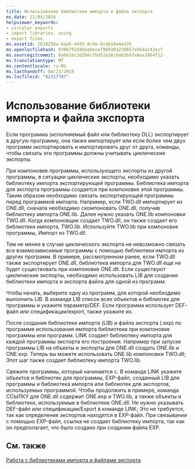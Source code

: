 ```yaml
---
title: Использование библиотеки импорта и файла экспорта
ms.date: 11/04/2016
helpviewer_keywords:
- circular exports
- import libraries, using
- export files
ms.assetid: 2634256a-8aa5-4495-8c9e-6cde10e4ed76
ms.openlocfilehash: 030b792d4bbebecef9d9303238657a564a142ecf
ms.sourcegitcommit: 0ab61bc3d2b6cfbd52a16c6ab2b97a8ea1864f12
ms.translationtype: MT
ms.contentlocale: ru-RU
ms.lasthandoff: 04/23/2019
ms.locfileid: "62317787"
---
```

# <a name="using-an-import-library-and-export-file"></a>Использование библиотеки импорта и файла экспорта

Если программа (исполняемый файл или библиотеку DLL) экспортирует в другую программу, она также импортирует или если более чем двух программ экспортировать и импортировать друг от друга, команды, чтобы связать эти программы должны учитывать циклические экспорты.

При компоновке программы, использующего экспорты из другой программы, в ситуации циклические экспорты, необходимо указать библиотеку импорта экспортирующей программы. Библиотека импорта для экспорта программы создается при компоновке этой программы. Таким образом необходимо связать экспортирующей программы перед программой импорта. Например, если TWO.dll импортирует из ONE.dll, сначала необходимо скомпоновать ONE.dll, получив библиотеку импорта ONE.lib. Далее нужно указать ONE.lib компоновки TWO.dll. Когда компоновщик создает TWO.dll, он также создает его библиотеки импорта, TWO.lib. Используйте TWO.lib при компоновке программы, Импорт из TWO.dll.

Тем не менее в случае циклического экспорта не невозможно связать все взаимозависимые программы с помощью библиотеки импорта из других программ. В примере, рассмотренном ранее, если TWO.dll также экспортирует ONE.dll, библиотека импорта для TWO.dll еще не будет существовать при компоновке ONE.dll. Если существуют циклические экспорты, необходимо использовать LIB для создания библиотеки импорта и экспорта файла для одной из программ.

Чтобы начать, выберите одну из программ, для которой необходимо выполнить LIB. В команде LIB список всех объектов и библиотек для программы и укажите параметр/DEF. Если программа использует DEF-файл или спецификации/export, также укажите их.

После создания библиотеки импорта (LIB) и файла экспорта (.exp) по программе использования импорта библиотеки при компоновке программы или программ. LINK создает библиотеку импорта для каждой программы экспорта его построения. Например при запуске программы LIB на объекты и экспорты для ONE.dll создать ONE.lib и ONE.exp. Теперь вы можете использовать ONE.lib компоновки TWO.dll; Этот шаг также создает библиотеку импорта TWO.lib.

Свяжите программы, который начинается с. В команде LINK укажите объектов и библиотек для программы, EXP-файл, созданный LIB для программы и библиотека импорта или библиотек для экспортов, используемых программой. Чтобы продолжить в примере, команда ССЫЛКУ для ONE.dll содержит ONE.exp и TWO.lib, а также объекты и библиотеки, используемые в библиотеке ONE.dll. Не нужно указывать DEF-файл или спецификации/Export в команде LINK; Это не требуется, так как определения экспортов находятся в EXP-файл. При связывании с помощью EXP-файл, ссылка не создает библиотеку импорта, так как он предполагает, что было создано при создании файла EXP.

## <a name="see-also"></a>См. также

[Работа с библиотеками импорта и файлами экспорта](working-with-import-libraries-and-export-files.md)
